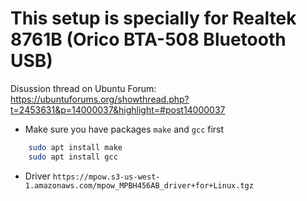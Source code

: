 # This setup is specially for Realtek 8761B (Orico BTA-508 Bluetooth USB)
Disussion thread on Ubuntu Forum: https://ubuntuforums.org/showthread.php?t=2453631&p=14000037&highlight=#post14000037

- Make sure you have packages `make` and `gcc` first
```sh
    sudo apt install make
    sudo apt install gcc
```

- Driver `https://mpow.s3-us-west-1.amazonaws.com/mpow_MPBH456AB_driver+for+Linux.tgz`